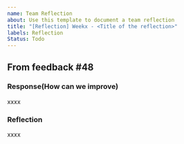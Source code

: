 ```yaml
---
name: Team Reflection
about: Use this template to document a team reflection
title: "[Reflection] Weekx - <Title of the reflection>"
labels: Reflection
Status: Todo
---
```

## From feedback #48 
### Response(How can we improve) 
xxxx

### Reflection
xxxx


